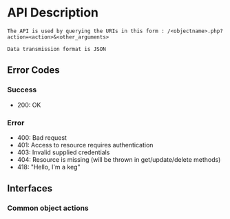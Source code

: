 # API Description

	The API is used by querying the URIs in this form : /<objectname>.php?action=<action>&<other_arguments>

	Data transmission format is JSON

## Error Codes

### Success
- 200: OK

### Error
- 400: Bad request
- 401: Access to resource requires authentication
- 403: Invalid supplied credentials
- 404: Resource is missing (will be thrown in get/update/delete methods)
- 418: "Hello, I'm a keg"

## Interfaces

### Common object actions
